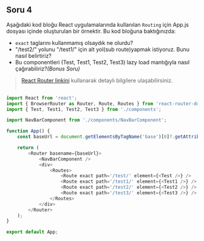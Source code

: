 ## Soru 4
Aşağıdaki kod bloğu React uygulamalarında kullanılan `Routing` için App.js dosyası içinde oluşturulan  bir örnektir. Bu kod bloğuna baktığınızda:
* `exact` taglarını kullanmamış olsaydık ne olurdu?
* "/test2/" yolunu "/test1/"  için alt yol(sub route)yapmak istiyoruz. Bunu nasıl belirtiriz?
* Bu componentleri (Test, Test1, Test2, Test3) lazy load mantığıyla nasıl çağırabiliriz?_(Bonus Soru)_
> [React Router linkini](https://reactrouter.com/) kullanarak detaylı bilgilere ulaşabilirsiniz.
<br><br>
```javascript
import React from 'react';
import { BrowserRouter as Router, Route, Routes } from 'react-router-dom';
import { Test, Test1, Test2, Test3 } from './components';

import NavBarComponent from './components/NavBarComponent';

function App() {
    const baseUrl = document.getElementsByTagName('base')[0]?.getAttribute('href');

    return (
        <Router basename={baseUrl}>
            <NavBarComponent />
            <div>
                <Routes>
                    <Route exact path='/test/' element={<Test />} />
                    <Route exact path='/test1/' element={<Test1 />} />
                    <Route exact path='/test2/' element={<Test2 />} />
                    <Route exact path='/test3/' element={<Test3 />} />
                </Routes>
            </div>
        </Router>
    );
}

export default App;
```
